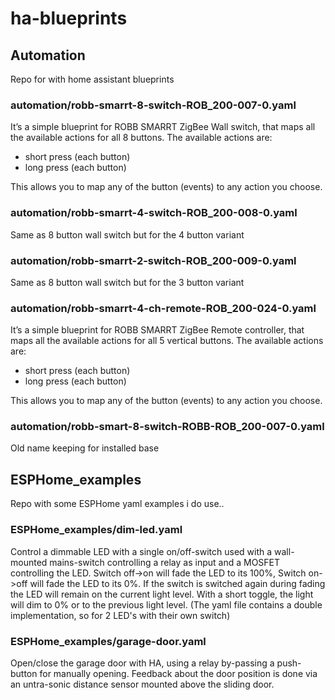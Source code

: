 # ha-blueprints

## Automation

Repo for with home assistant blueprints 

### automation/robb-smarrt-8-switch-ROB_200-007-0.yaml

It’s a simple blueprint for ROBB SMARRT ZigBee Wall switch, that  maps all the available actions for all 8 buttons.
The available actions are:

- short press (each button)
- long press (each button)

This allows you to map any of the button (events) to any action you choose.

### automation/robb-smarrt-4-switch-ROB_200-008-0.yaml

Same as 8 button wall switch but for the 4 button variant

### automation/robb-smarrt-2-switch-ROB_200-009-0.yaml

Same as 8 button wall switch but for the 3 button variant

### automation/robb-smarrt-4-ch-remote-ROB_200-024-0.yaml

It’s a simple blueprint for ROBB SMARRT ZigBee Remote controller, that  maps all the available actions for all 5 vertical buttons.
The available actions are:

- short press (each button)
- long press (each button)

This allows you to map any of the button (events) to any action you choose.

### automation/robb-smart-8-switch-ROBB-ROB_200-007-0.yaml
Old name keeping for installed base

## ESPHome_examples 

Repo with some ESPHome yaml examples i do use.. 

### ESPHome_examples/dim-led.yaml

Control a dimmable LED with a single on/off-switch used with a wall-mounted mains-switch controlling a relay as input and a MOSFET controlling the LED.
Switch off->on will fade the LED to its 100%, Switch on->off will fade the LED to its 0%.
If the switch is switched again during fading the LED will remain on the current  light level. With a short toggle, the light will dim to 0% or to the previous light level. (The yaml file contains a double implementation, so for 2 LED's with their own switch)      

### ESPHome_examples/garage-door.yaml

Open/close the garage door with HA, using a relay by-passing a push-button for manually opening. Feedback about the door position is done via an untra-sonic distance sensor mounted above the sliding door. 


